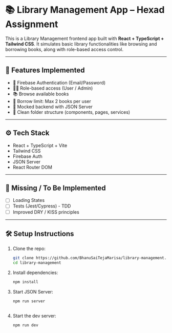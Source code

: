 # 📚 Library Management App – Hexad Assignment

This is a Library Management frontend app built with **React + TypeScript + Tailwind CSS**. It simulates basic library functionalities like browsing and borrowing books, along with role-based access control.

---

## 🚀 Features Implemented

- 🔐 Firebase Authentication (Email/Password)
- 🧑‍💼 Role-based access (User / Admin)
- 📚 Browse available books
- 🛑 Borrow limit: Max 2 books per user
- 🧾 Mocked backend with JSON Server
- 📂 Clean folder structure (components, pages, services)

---

## ⚙️ Tech Stack

- React + TypeScript + Vite
- Tailwind CSS
- Firebase Auth
- JSON Server
- React Router DOM

---

## 🧩 Missing / To Be Implemented

- [ ] Loading States
- [ ] Tests (Jest/Cypress) - TDD
- [ ] Improved DRY / KISS principles

---

## 🛠️ Setup Instructions

1. Clone the repo:
   ```bash
   git clone https://github.com/BhanuSaiTejaMarisa/library-management.git
   cd library-management

2. Install dependencies:
   ```bash
   npm install

3. Start JSON Server:
   ```bash
   npm run server
 
4. Start the dev server:
   ```bash
   npm run dev

   
